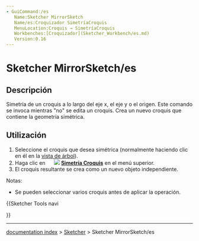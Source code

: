 ```yaml
---
- GuiCommand:/es
   Name:Sketcher MirrorSketch
   Name/es:Croquizador SimetríaCroquis
   MenuLocation:Croquis → SimetríaCroquis
   Workbenches:[Croquizador](Sketcher_Workbench/es.md)
   Version:0.16
---
```


# Sketcher MirrorSketch/es

## Descripción

Simetría de un croquis a lo largo del eje x, el eje y o el origen. Este comando se invoca mientras \"no\" se edita un croquis. Crea un nuevo croquis que contiene la geometría simétrica.

## Utilización

1.  Seleccione el croquis que desea simétrica (normalmente haciendo clic en él en la [vista de árbol](Tree_view/es.md)).
2.  Haga clic en **<img src=images/Sketcher_MirrorSketch.svg style="width:16px"> <img src=images/Sketcher_MirrorSketch.svg style="width:Simetría Croquis](Sketcher_MirrorSketch/es.md)** o elige **Croquis → [16px"> [Simetría Croquis](Sketcher_MirrorSketch/es.md)** en el menú superior.
3.  El croquis resultante se crea como un nuevo objeto independiente.

Notas:

-   Se pueden seleccionar varios croquis antes de aplicar la operación.





{{Sketcher Tools navi

}}

---
[documentation index](../README.md) > [Sketcher](Sketcher_Workbench.md) > Sketcher MirrorSketch/es
